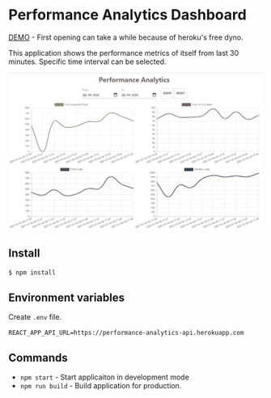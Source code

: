 # Performance Analytics Dashboard

[DEMO](https://perf-analytics-dashboard.herokuapp.com/) - First opening can take a while because of heroku's free dyno.

This application shows the performance metrics of itself from last 30 minutes. Specific time interval can be selected.

![ss](./docs/webapp.png)

## Install

```
$ npm install
```

## Environment variables

Create `.env` file.

```
REACT_APP_API_URL=https://performance-analytics-api.herokuapp.com
```

## Commands

- `npm start` - Start applicaiton in development mode
- `npm run build` - Build application for production.
